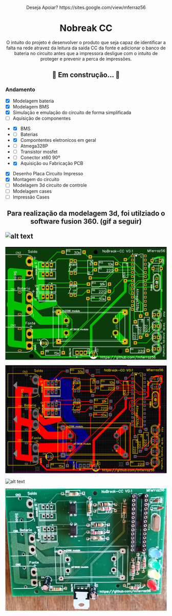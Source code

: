 <p align="center"> Deseja Apoiar? https://sites.google.com/view/mferraz56 </p>

<h1 align="center"> Nobreak CC </h1>

<p align="center"> O intuito do projeto é desenvolver o produto que seja capaz de identificar a falta na rede atravez da leitura da saida CC da fonte e adicionar o banco de bateria no circuito antes que a impressora desligue com o intuito de proteger e prevenir a perca de impressões. </p>

<h2 align="center"> 
	🚧 Em construção...  🚧
</h2>

### Andamento
- [x] Modelagem bateria
- [x] Modelagem BMS
- [x] Simulação e emulação do circuito de forma simplificada
- [ ] Aquisição de componentes 
- - [x] BMS
- - [ ] Baterias
- - [x] Compontentes eletronicos em geral 
- - [ ] Atmega328P
- - [ ] Transistor mosfet
- - [ ] Conector xt60 90º
- - [x] Aquisição ou Fabricação PCB
- [x] Desenho Placa Circuito Impresso
- [x] Montagem do circuito 
- [ ] Modelagem 3d circuito de controle
- [ ] Modelagem cases
- [ ] Impressão Cases

<h2> 
<p align="center">
Para realização da modelagem 3d, foi utilziado o software fusion 360. (gif a seguir)
<p>

![alt text](https://github.com/mferraz56/Nobreak_CC_impressora_3D/blob/main/Modelagem/Imagens/vis%C3%A3o.gif)

</h2>




![alt text](https://github.com/mferraz56/Nobreak_CC_impressora_3D/blob/main/PCB/imagem.PNG)


![alt text](https://github.com/mferraz56/Nobreak_CC_impressora_3D/blob/main/PCB/layout.PNG)


![alt text](https://github.com/mferraz56/Nobreak_CC_impressora_3D/blob/main/PCB/PCB.png)

![alt text](https://github.com/mferraz56/Nobreak_CC_impressora_3D/blob/main/Montagem/1IMG_20220605_114738.jpg)